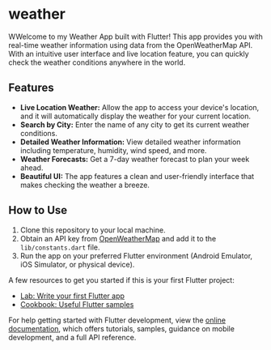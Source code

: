 # weather

WWelcome to my Weather App built with Flutter! This app provides you with real-time weather information using data from the OpenWeatherMap API. With an intuitive user interface and live location feature, you can quickly check the weather conditions anywhere in the world.

## Features

- **Live Location Weather:** Allow the app to access your device's location, and it will automatically display the weather for your current location.
- **Search by City:** Enter the name of any city to get its current weather conditions.
- **Detailed Weather Information:** View detailed weather information including temperature, humidity, wind speed, and more.
- **Weather Forecasts:** Get a 7-day weather forecast to plan your week ahead.
- **Beautiful UI:** The app features a clean and user-friendly interface that makes checking the weather a breeze.

## How to Use

1. Clone this repository to your local machine.
2. Obtain an API key from [OpenWeatherMap](https://openweathermap.org/) and add it to the `lib/constants.dart` file.
3. Run the app on your preferred Flutter environment (Android Emulator, iOS Simulator, or physical device).


A few resources to get you started if this is your first Flutter project:

- [Lab: Write your first Flutter app](https://docs.flutter.dev/get-started/codelab)
- [Cookbook: Useful Flutter samples](https://docs.flutter.dev/cookbook)

For help getting started with Flutter development, view the
[online documentation](https://docs.flutter.dev/), which offers tutorials,
samples, guidance on mobile development, and a full API reference.
